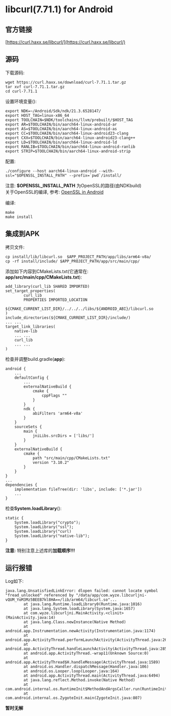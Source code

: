 # libcurl(7.71.1) for Android

## 官方链接
[https://curl.haxx.se/libcurl/](https://curl.haxx.se/libcurl/)

## 源码
下载源码:
```
wget https://curl.haxx.se/download/curl-7.71.1.tar.gz
tar xvf curl-7.71.1.tar.gz
cd curl-7.71.1
```

设置环境变量():
```
export NDK=~/Android/Sdk/ndk/21.3.6528147/
export HOST_TAG=linux-x86_64
export TOOLCHAIN=$NDK/toolchains/llvm/prebuilt/$HOST_TAG
export AR=$TOOLCHAIN/bin/aarch64-linux-android-ar
export AS=$TOOLCHAIN/bin/aarch64-linux-android-as
export CC=$TOOLCHAIN/bin/aarch64-linux-android23-clang
export CXX=$TOOLCHAIN/bin/aarch64-linux-android23-clang++
export LD=$TOOLCHAIN/bin/aarch64-linux-android-ld
export RANLIB=$TOOLCHAIN/bin/aarch64-linux-android-ranlib
export STRIP=$TOOLCHAIN/bin/aarch64-linux-android-strip
```

配置:
```
./configure --host aarch64-linux-android --with-ssl="$OPENSSL_INSTALL_PATH" --prefix=`pwd`/install/
```
<!-- 
./configure --host aarch64-linux-android --with-ssl="/opt/work/ssl_android/openssl-1.1.1g/install" --prefix=`pwd`/install/ 
-->
注意: **$OPENSSL_INSTALL_PATH** 为OpenSSL的路径(由NDKbuild)  
关于OpenSSL的编译, 参考: [OpenSSL in Android](openssl_android.md)  

编译:
```
make
make install
```

## 集成到APK
拷贝文件:
```
cp install/lib/libcurl.so  $APP_PROJECT_PATH/app/libs/arm64-v8a/
cp -rf install/include/ $APP_PROJECT_PATH/app/src/main/cpp/
```

添加如下内容到CMakeLists.txt(它通常在: **app/src/main/cpp/CMakeLists.txt**):
```
add_library(curl_lib SHARED IMPORTED)
set_target_properties(
        curl_lib
        PROPERTIES IMPORTED_LOCATION
        ${CMAKE_CURRENT_LIST_DIR}/../../../libs/${ANDROID_ABI}/libcurl.so
)
include_directories(${CMAKE_CURRENT_LIST_DIR}/include/)
... ...
target_link_libraries( 
    native-lib
    ... ...
    curl_lib
    ... ...
)
```

检查并调整build.gradle(**app**):
```
android {
    ...
    defaultConfig {
        ...
        externalNativeBuild {
            cmake {
                cppFlags ""
            }
        }
        ndk {
            abiFilters 'arm64-v8a'
        }
    }
    sourceSets {
        main {
            jniLibs.srcDirs = ['libs/']
        }
    }
    externalNativeBuild {
        cmake {
            path "src/main/cpp/CMakeLists.txt"
            version "3.10.2"
        }
    }
}
...
dependencies {
    implementation fileTree(dir: 'libs', include: ['*.jar'])
    ...
}
```

检查**System.loadLibrary**():
```
static {
    System.loadLibrary("crypto");
    System.loadLibrary("ssl");
    System.loadLibrary("curl)
    System.loadLibrary("native-lib");
}
```
**注意:** 特别注意上述库的**加载顺序!!!**

## 运行报错
Log如下:
```
java.lang.UnsatisfiedLinkError: dlopen failed: cannot locate symbol "fread_unlocked" referenced by "/data/app/com.wyze.libcurljni-vQUM_YoM3Mz5BEEB7kl8HA==/lib/arm64/libcurl.so"...
        at java.lang.Runtime.loadLibrary0(Runtime.java:1016)
        at java.lang.System.loadLibrary(System.java:1657)
        at com.wyze.libcurljni.MainActivity.<clinit>(MainActivity.java:14)
        at java.lang.Class.newInstance(Native Method)
        at android.app.Instrumentation.newActivity(Instrumentation.java:1174)
        at android.app.ActivityThread.performLaunchActivity(ActivityThread.java:2669)
        at android.app.ActivityThread.handleLaunchActivity(ActivityThread.java:2856)
        at android.app.ActivityThread.-wrap11(Unknown Source:0)
        at android.app.ActivityThread$H.handleMessage(ActivityThread.java:1589)
        at android.os.Handler.dispatchMessage(Handler.java:106)
        at android.os.Looper.loop(Looper.java:164)
        at android.app.ActivityThread.main(ActivityThread.java:6494)
        at java.lang.reflect.Method.invoke(Native Method)
        at com.android.internal.os.RuntimeInit$MethodAndArgsCaller.run(RuntimeInit.java:438)
        at com.android.internal.os.ZygoteInit.main(ZygoteInit.java:807)
```
**暂时无解**